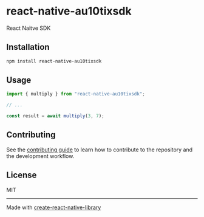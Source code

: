# react-native-au10tixsdk
React Naitve SDK
## Installation

```sh
npm install react-native-au10tixsdk
```

## Usage

```js
import { multiply } from "react-native-au10tixsdk";

// ...

const result = await multiply(3, 7);
```

## Contributing

See the [contributing guide](CONTRIBUTING.md) to learn how to contribute to the repository and the development workflow.

## License

MIT

---

Made with [create-react-native-library](https://github.com/callstack/react-native-builder-bob)
